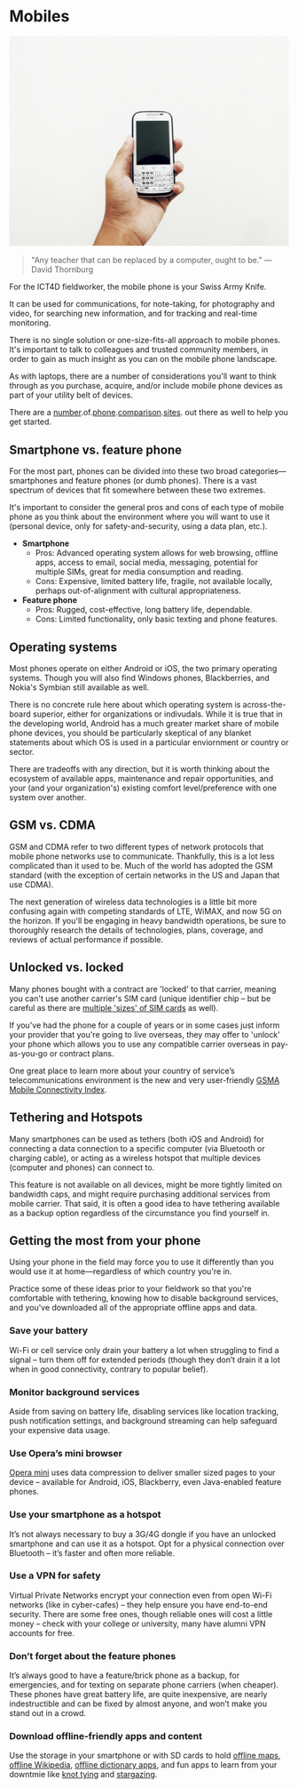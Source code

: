 # Mobiles

![mobiles](../../images/mobiles.jpg)

> "Any teacher that can be replaced by a computer, ought to be." — David Thornburg

For the ICT4D fieldworker, the mobile phone is your Swiss Army Knife.

It can be used for communications, for note-taking, for photography and video, for searching new information, and for tracking and real-time monitoring.

There is no single solution or one-size-fits-all approach to mobile phones. It's important to talk to colleagues and trusted community members, in order to gain as much insight as you can on the mobile phone landscape.

As with laptops, there are a number of considerations you'll want to think through as you purchase, acquire, and/or include mobile phone devices as part of your utility belt of devices.

There are a [number](https://www.phonearena.com/phones).of.[phone](http://www.gsmarena.com/compare.php3).[comparison](http://geekaphone.com/compare-phones).[sites](http://www.compare-cellphones.org/). out there as well to help you get started.



## Smartphone vs. feature phone

For the most part, phones can be divided into these two broad categories—smartphones and feature phones (or dumb phones). There is a vast spectrum of devices that fit somewhere between these two extremes.

It's important to consider the general pros and cons of each type of mobile phone as you think about the environment where you will want to use it (personal device, only for safety-and-security, using a data plan, etc.).

- **Smartphone**
	- Pros: Advanced operating system allows for web browsing, offline apps, access to email, social media, messaging, potential for multiple SIMs, great for media consumption and reading.
	- Cons: Expensive, limited battery life, fragile, not available locally, perhaps out-of-alignment with cultural appropriateness.
- **Feature phone**
	- Pros: Rugged, cost-effective, long battery life, dependable.
	- Cons: Limited functionality, only basic texting and phone features.



## Operating systems

Most phones operate on either Android or iOS, the two primary operating systems. Though you will also find Windows phones, Blackberries, and Nokia's Symbian still available as well.

There is no concrete rule here about which operating system is across-the-board superior, either for organizations or indivudals. While it is true that in the developing world, Android has a much greater market share of mobile phone devices, you should be particularly skeptical of any blanket statements about which OS is used in a particular enviornment or country or sector.

There are tradeoffs with any direction, but it is worth thinking about the ecosystem of available apps, maintenance and repair opportunities, and your (and your organization's) existing comfort level/preference with one system over another.



## GSM vs. CDMA

GSM and CDMA refer to two different types of network protocols that mobile phone networks use to communicate. Thankfully, this is a lot less complicated than it used to be. Much of the world has adopted the GSM standard (with the exception of certain networks in the US and Japan that use CDMA).

The next generation of wireless data technologies is a little bit more confusing again with competing standards of LTE, WiMAX, and now 5G on the horizon. If you'll be engaging in heavy bandwidth operations, be sure to thoroughly research the details of technologies, plans, coverage, and reviews of actual performance if possible.



## Unlocked vs. locked

Many phones bought with a contract are 'locked' to that carrier, meaning you can't use another carrier's SIM card (unique identifier chip – but be careful as there are [multiple 'sizes' of SIM cards](http://kenstechtips.com/index.php/smartphone-type-standard-sim-micro-sim-or-nano-sim) as well).

If you've had the phone for a couple of years or in some cases just inform your provider that you're going to live overseas, they may offer to 'unlock' your phone which allows you to use any compatible carrier overseas in pay-as-you-go or contract plans.

One great place to learn more about your country of service’s telecommunications environment is the new and very user-friendly [GSMA Mobile Connectivity Index](http://www.mobileconnectivityindex.com/).



## Tethering and Hotspots

Many smartphones can be used as tethers (both iOS and Android) for connecting a data connection to a specific computer (via Bluetooth or charging cable), or acting as a wireless hotspot that multiple devices (computer and phones) can connect to.

This feature is not available on all devices, might be more tightly limited on bandwidth caps, and might require purchasing additional services from mobile carrier. That said, it is often a good idea to have tethering available as a backup option regardless of the circumstance you find yourself in.



## Getting the most from your phone

Using your phone in the field may force you to use it differently than you would use it at home—regardless of which country you're in.

Practice some of these ideas prior to your fieldwork so that you're comfortable with tethering, knowing how to disable background services, and you've downloaded all of the appropriate offline apps and data.

### Save your battery

Wi-Fi or cell service only drain your battery a lot when struggling to find a signal – turn them off for extended periods (though they don’t drain it a lot when in good connectivity, contrary to popular belief).

### Monitor background services

Aside from saving on battery life, disabling services like location tracking, push notification settings, and background streaming can help safeguard your expensive data usage.

### Use Opera’s mini browser

[Opera mini](http://www.opera.com/mobile/mini/android) uses data compression to deliver smaller sized pages to your device – available for Android, iOS, Blackberry, even Java-enabled feature phones.

### Use your smartphone as a hotspot

It’s not always necessary to buy a 3G/4G dongle if you have an unlocked smartphone and can use it as a hotspot. Opt for a physical connection over Bluetooth – it’s faster and often more reliable.

### Use a VPN for safety

Virtual Private Networks encrypt your connection even from open Wi-Fi networks (like in cyber-cafes) – they help ensure you have end-to-end security. There are some free ones, though reliable ones will cost a little money – check with your college or university, many have alumni VPN accounts for free.

### Don’t forget about the feature phones

It’s always good to have a feature/brick phone as a backup, for emergencies, and for texting on separate phone carriers (when cheaper). These phones have great battery life, are quite inexpensive, are nearly indestructible and can be fixed by almost anyone, and won’t make you stand out in a crowd.

### Download offline-friendly apps and content

Use the storage in your smartphone or with SD cards to hold [offline maps](http://maps.me/en/home), [offline Wikipedia](http://wiki.kiwix.org/wiki/Main_Page), [offline dictionary apps](http://www.androidauthority.com/best-dictionary-apps-android-751290/), and fun apps to learn from your downtmie like [knot tying](https://play.google.com/store/apps/details?id=com.max.KnotsGuide) and [stargazing](https://play.google.com/store/apps/details?id=com.vitotechnology.StarWalk2Free).


